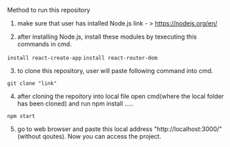 Method to run this repository
1. make sure that user has intalled Node.js link - > https://nodejs.org/en/

2. after installing Node.js, install these modules by texecuting this commands in cmd.

`install react-create-app` 
`install react-router-dom`

3. to clone this repository, user will paste following command into cmd. 

`git clone "link"`
 
4. after cloning the repoitory into local file open cmd(where the local folder has been cloned) and run npm install .....

`npm start`

5. go to web browser and paste this local address "http://localhost:3000/" (without qoutes). Now you can access the project. 
